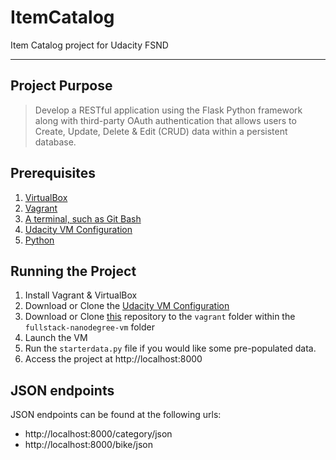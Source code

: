 # ItemCatalog
Item Catalog project for Udacity FSND
___

## Project Purpose
> Develop a RESTful application using the Flask Python framework along with third-party OAuth authentication that allows users to Create, Update, Delete & Edit (CRUD) data within a persistent database. 

## Prerequisites
1. [VirtualBox](https://www.virtualbox.org/wiki/Downloads)
2. [Vagrant](https://www.vagrantup.com/)
3. [A terminal, such as Git Bash](https://git-scm.com/downloads)
4. [Udacity VM Configuration](https://github.com/udacity/fullstack-nanodegree-vm)
5. [Python](https://www.python.org/)

## Running the Project
1. Install Vagrant & VirtualBox
2. Download or Clone the [Udacity VM Configuration](https://github.com/udacity/fullstack-nanodegree-vm)
3. Download or Clone [this](https://github.com/benwelt/ItemCatalog.git) repository to the `vagrant` folder within the `fullstack-nanodegree-vm` folder
4. Launch the VM
5. Run the `starterdata.py` file if you would like some pre-populated data.
6. Access the project at http://localhost:8000

## JSON endpoints
JSON endpoints can be found at the following urls:
* http://localhost:8000/category/json
* http://localhost:8000/bike/json